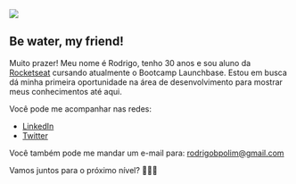 <img src="https://media.giphy.com/media/sk6yL9EGVeAcE/giphy.gif" />

## Be water, my friend!

Muito prazer! Meu nome é Rodrigo, tenho 30 anos e sou aluno da [Rocketseat](https://rocketseat.com.br/) cursando atualmente o Bootcamp Launchbase.
Estou em busca dá minha primeira oportunidade na área de desenvolvimento para mostrar meus conhecimentos até aqui.

Você pode me acompanhar nas redes:

* [LinkedIn](https://www.linkedin.com/)
* [Twitter](https://twitter.com/rbpolim)

Você também pode me mandar um e-mail para: rodrigobpolim@gmail.com

Vamos juntos para o próximo nível? 🚀🚀🚀
